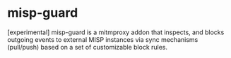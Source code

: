 # misp-guard
[experimental] misp-guard is a mitmproxy addon that inspects, and blocks outgoing events to external MISP instances via sync mechanisms (pull/push) based on a set of customizable block rules.
